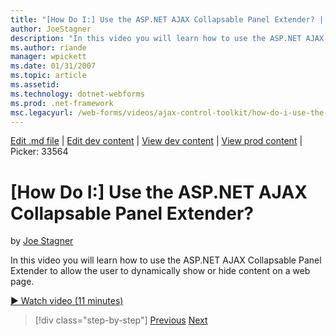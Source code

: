 ```yaml
---
title: "[How Do I:] Use the ASP.NET AJAX Collapsable Panel Extender? | Microsoft Docs"
author: JoeStagner
description: "In this video you will learn how to use the ASP.NET AJAX Collapsable Panel Extender to allow the user to dynamically show or hide content on a web page."
ms.author: riande
manager: wpickett
ms.date: 01/31/2007
ms.topic: article
ms.assetid: 
ms.technology: dotnet-webforms
ms.prod: .net-framework
msc.legacyurl: /web-forms/videos/ajax-control-toolkit/how-do-i-use-the-aspnet-ajax-collapsable-panel-extender
---
```

[Edit .md file](C:\Projects\msc\dev\Msc.Www\Web.ASP\App_Data\github\web-forms\videos\ajax-control-toolkit\how-do-i-use-the-aspnet-ajax-collapsable-panel-extender.md) | [Edit dev content](http://www.aspdev.net/umbraco#/content/content/edit/26541) | [View dev content](http://docs.aspdev.net/tutorials/web-forms/videos/ajax-control-toolkit/how-do-i-use-the-aspnet-ajax-collapsable-panel-extender.html) | [View prod content](http://www.asp.net/web-forms/videos/ajax-control-toolkit/how-do-i-use-the-aspnet-ajax-collapsable-panel-extender) | Picker: 33564

[How Do I:] Use the ASP.NET AJAX Collapsable Panel Extender?
====================
by [Joe Stagner](https://github.com/JoeStagner)

In this video you will learn how to use the ASP.NET AJAX Collapsable Panel Extender to allow the user to dynamically show or hide content on a web page.

[&#9654; Watch video (11 minutes)](https://channel9.msdn.com/Blogs/ASP-NET-Site-Videos/how-do-i-use-the-aspnet-ajax-collapsable-panel-extender)

>[!div class="step-by-step"] [Previous](how-do-i-use-the-aspnet-ajax-accordion-control.md) [Next](how-do-i-use-the-aspnet-ajax-draggable-panel-extender.md)
